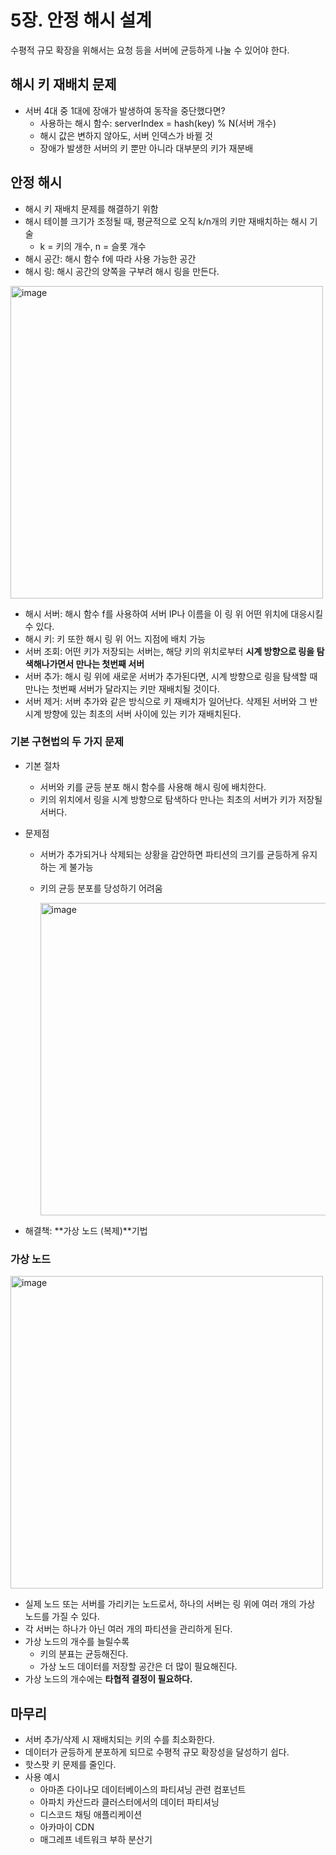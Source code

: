 # 5장. 안정 해시 설계
수평적 규모 확장을 위해서는 요청 등을 서버에 균등하게 나눌 수 있어야 한다.
## 해시 키 재배치 문제
- 서버 4대 중 1대에 장애가 발생하여 동작을 중단했다면?
    - 사용하는 해시 함수: serverIndex = hash(key) % N(서버 개수)
    - 해시 값은 변하지 않아도, 서버 인덱스가 바뀔 것
    - 장애가 발생한 서버의 키 뿐만 아니라 대부분의 키가 재분배
## 안정 해시
- 해시 키 재배치 문제를 해결하기 위함
- 해시 테이블 크기가 조정될 때, 평균적으로 오직 k/n개의 키만 재배치하는 해시 기술
    - k = 키의 개수, n = 슬롯 개수
- 해시 공간: 해시 함수 f에 따라 사용 가능한 공간
- 해시 링: 해시 공간의 양쪽을 구부려 해시 링을 만든다.

<img width="500" alt="image" src="https://github.com/user-attachments/assets/0d44759c-9609-4d32-a8d2-be34e96a8f5c" />

- 해시 서버: 해시 함수 f를 사용하여 서버 IP나 이름을 이 링 위 어떤 위치에 대응시킬 수 있다.
- 해시 키: 키 또한 해시 링 위 어느 지점에 배치 가능
- 서버 조회: 어떤 키가 저장되는 서버는, 해당 키의 위치로부터 **시계 방향으로 링을 탐색해나가면서 만나는 첫번째 서버**
- 서버 추가: 해시 링 위에 새로운 서버가 추가된다면, 시계 방향으로 링을 탐색할 때 만나는 첫번째 서버가 달라지는 키만 재배치될 것이다.
- 서버 제거: 서버 추가와 같은 방식으로 키 재배치가 일어난다. 삭제된 서버와 그 반시계 방향에 있는 최초의 서버 사이에 있는 키가 재배치된다.
### 기본 구현법의 두 가지 문제
- 기본 절차
    - 서버와 키를 균등 분포 해시 함수를 사용해 해시 링에 배치한다.
    - 키의 위치에서 링을 시계 방향으로 탐색하다 만나는 최초의 서버가 키가 저장될 서버다.
- 문제점
    - 서버가 추가되거나 삭제되는 상황을 감안하면 파티션의 크기를 균등하게 유지하는 게 불가능
    - 키의 균등 분포를 당성하기 어려움

      <img width="500" alt="image" src="https://github.com/user-attachments/assets/ed7b2f4b-8427-44f8-9b38-e880f9918d3f" />

- 해결책: **가상 노드 (복제)**기법
### 가상 노드

<img width="500" alt="image" src="https://github.com/user-attachments/assets/a82df980-ed8b-4f36-be05-e983f64c297b" />

- 실제 노드 또는 서버를 가리키는 노드로서, 하나의 서버는 링 위에 여러 개의 가상 노드를 가질 수 있다.
- 각 서버는 하나가 아닌 여러 개의 파티션을 관리하게 된다.
- 가상 노드의 개수를 늘릴수록 
    - 키의 분표는 균등해진다.
    - 가상 노드 데이터를 저장할 공간은 더 많이 필요해진다.
- 가상 노드의 개수에는 **타협적 결정이 필요하다.**
## 마무리
- 서버 추가/삭제 시 재배치되는 키의 수를 최소화한다.
- 데이터가 균등하게 분포하게 되므로 수평적 규모 확장성을 달성하기 쉽다.
- 핫스팟 키 문제를 줄인다.
- 사용 예시
    - 아마존 다이나모 데이터베이스의 파티셔닝 관련 컴포넌트
    - 아파치 카산드라 클러스터에서의 데이터 파티셔닝
    - 디스코드 채팅 애플리케이션
    - 아카마이 CDN
    - 매그레프 네트워크 부하 분산기
